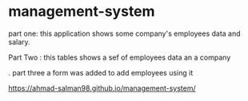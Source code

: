 # management-system

part one:
this application shows some company's employees data and salary.

Part Two :
this tables shows a sef of employees data an a company

.
part three
a form was added to add employees using it


https://ahmad-salman98.github.io/management-system/
